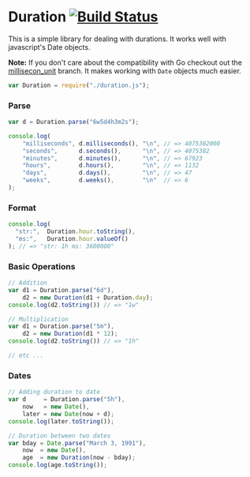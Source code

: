 # Duration [![Build Status](https://travis-ci.org/icholy/Duration.js.png?branch=millisecond_unit)](https://travis-ci.org/icholy/Duration.js)

This is a simple library for dealing with durations. 
It works well with javascript's Date objects.

**Note:** If you don't care about the compatibility with Go checkout out the [millisecon_unit](https://github.com/icholy/Duration.js/tree/millisecond_unit) branch. It makes working with `Date` objects much easier.

``` js
var Duration = require("./duration.js");
```

### Parse
``` js
var d = Duration.parse("6w5d4h3m2s");

console.log(
    "milliseconds", d.milliseconds(), "\n", // => 4075382000
    "seconds",      d.seconds(),      "\n", // => 4075382
    "minutes",      d.minutes(),      "\n", // => 67923
    "hours",        d.hours(),        "\n", // => 1132
    "days",         d.days(),         "\n", // => 47
    "weeks",        d.weeks(),        "\n"  // => 6
);
```

### Format
``` js
console.log(
  "str:",  Duration.hour.toString(),
  "ms:",   Duration.hour.valueOf()
); // => "str: 1h ms: 3600000"
```

### Basic Operations
``` js
// Addition
var d1 = Duration.parse("6d"),
    d2 = new Duration(d1 + Duration.day);
console.log(d2.toString()) // => "1w"

// Multiplication
var d1 = Duration.parse("5m"),
    d2 = new Duration(d1 * 12);
console.log(d2.toString()) // => "1h"

// etc ...
```

### Dates
``` js
// Adding duration to date
var d     = Duration.parse("5h"),
    now   = new Date(),
    later = new Date(now + d);
console.log(later.toString());

// Duration between two dates
var bday = Date.parse("March 3, 1991"),
    now  = new Date(),
    age  = new Duration(now - bday);
console.log(age.toString());
```

